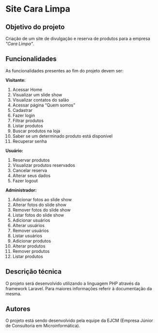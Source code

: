 Site Cara Limpa
===============

Objetivo do projeto
-------------------

Criação de um site de divulgação e reserva de produtos para a empresa _"Cara Limpa"_.

Funcionalidades
---------------

As funcionalidades presentes ao fim do projeto devem ser:

**Visitante:**
1. Acessar Home
2. Visualizar um slide show
3. Visualizar contatos do salão
4. Acessar página “Quem somos”
5. Cadastrar
6. Fazer login
7. Filtrar produtos
8. Listar produtos
9. Buscar produtos na loja
10. Saber se um determinado produto está disponível
11. Recuperar senha

**Usuário:**
1. Reservar produtos
2. Visualizar produtos reservados
3. Cancelar reserva
4. Alterar seus dados
5. Fazer logout

**Administrador:**
1. Adicionar fotos ao slide show
2. Alterar fotos do slide show
3. Remover fotos do slide show
4. Listar fotos do slide show
5. Adicionar usuários
6. Alterar usuários
7. Remover usuários
8. Listar usuários
9. Adicionar produtos
10. Alterar produtos
11. Remover produtos
12. Listar produtos

Descrição técnica
-----------------

O projeto será desenvolvido utilizando a linguagem PHP através da framework Laravel. Para maiores informações referir à documentação da mesma.

Autores
-------

O projeto está sendo desenvolvido pela equipe da EJCM (Empresa Júnior de Consultoria em Microinformática).

